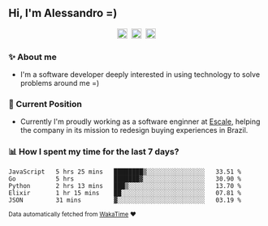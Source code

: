 ## Hi, I'm Alessandro =)

<p align="center">
  <a href="https://www.linkedin.com/in/alessandro-costa-dev/"><img src="https://img.shields.io/badge/-alessandro--costa--dev-%233f7ec6?style=flat-square&logo=Linkedin&logoColor=white" height="20"/></a>&nbsp;&nbsp;<a href="https://medium.com/@alessandro_costa"><img src="https://img.shields.io/badge/-%40alessandro__costa-%20black?style=flat-square&logo=Medium" height="20"/></a>&nbsp;&nbsp;<a href="mailto:alessandro96fc@gmail.com"><img src="https://img.shields.io/badge/-alessandro96fc%40gmail.com-%23c14438?style=flat-square&logo=Gmail&logoColor=white" height="20"/></a>
</p>

### :sparkles: About me

- I'm a software developer deeply interested in using technology to solve problems around me =)

### :office: Current Position 

-  Currently I'm proudly working as a software enginner at [Escale](https://github.com/escaletech), helping the company in its mission to redesign buying experiences in Brazil.

### :bar_chart: How I spent my time for the last 7 days?

<!--START_SECTION:waka-->
```text
JavaScript   5 hrs 25 mins   ████████▒░░░░░░░░░░░░░░░░   33.51 % 
Go           5 hrs           ███████▓░░░░░░░░░░░░░░░░░   30.90 % 
Python       2 hrs 13 mins   ███▒░░░░░░░░░░░░░░░░░░░░░   13.70 % 
Elixir       1 hr 15 mins    ██░░░░░░░░░░░░░░░░░░░░░░░   07.81 % 
JSON         31 mins         ▓░░░░░░░░░░░░░░░░░░░░░░░░   03.19 % 
```
<!--END_SECTION:waka-->

<sub>Data automatically fetched from [WakaTime](https://wakatime.com/) :heart:</sub>

